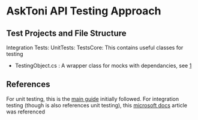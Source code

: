 AskToni API Testing Approach
============================
Test Projects and File Structure
--------------------------------
Integration Tests:
UnitTests:
TestsCore: This contains useful classes for testing
* TestingObject.cs : A wrapper class for mocks with dependancies, see [1]

References
----------
For unit testing, this is the [main guide][1] initially followed.
For integration testing (though is also references unit testing), this [microsoft docs][2] article was referenced

[1]: https://rushfive.github.io/Start-Unit-Testing-with-xUnit-Moq/   "unit testing with xUnit & Moq"
[2]: https://docs.microsoft.com/en-us/aspnet/core/mvc/controllers/testing "MS Docs on controller testing"